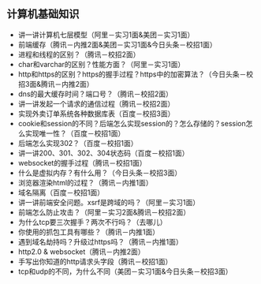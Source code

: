 ## 计算机基础知识
* 讲一讲计算机七层模型（阿里－实习1面&美团－实习1面）
* 前端缓存（腾讯－内推2面&美团－实习1面&今日头条－校招1面）
* 进程和线程的区别？（腾讯－校招2面）
* char和varchar的区别？性能方面？（阿里－实习1面）
* http和https的区别？https的握手过程？https中的加密算法？（今日头条－校招3面&腾讯－内推2面）
* dns的最大缓存时间？端口号？（腾讯－校招2面）
* 讲一讲发起一个请求的通信过程（腾讯－校招2面）
* 实现外卖订单系统各种数据库表（百度－校招3面）
* cookie和session的不同？后端怎么实现session的？怎么存储的？session怎么实现唯一性？（百度－校招1面）
* 后端怎么实现302？（百度－校招1面）
* 讲一讲200、301、302、304状态码（百度－校招1面）
* websocket的握手过程（腾讯－校招1面）
* 什么是虚拟内存？有什么用？（今日头条－校招3面）
* 浏览器渲染html的过程？（腾讯－内推1面）
* 域名隔离（百度－校招1面）
* 讲一讲前端安全问题。xsrf是跨域的吗？（阿里－实习1面）
* 前端怎么防止攻击？（阿里－实习2面&腾讯－校招2面）
* 为什么tcp要三次握手？两次不行吗？（去哪儿）
* 你使用的抓包工具有哪些？（腾讯－内推1面）
* 遇到域名劫持吗？升级过https吗？（腾讯－内推1面）
* http2.0 & websocket（腾讯－内推2面）
* 手写出你知道的http请求头字段（腾讯－校招1面）
* tcp和udp的不同，为什么不同（美团－实习1面&今日头条－校招3面）